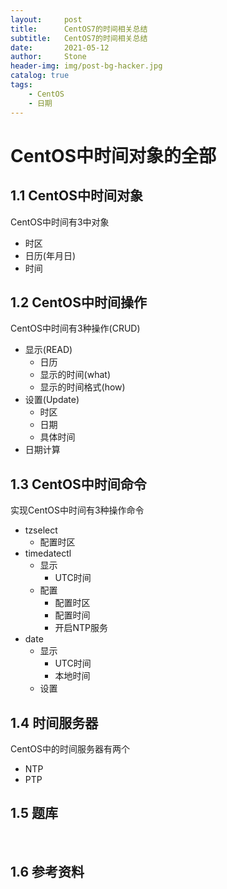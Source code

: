 ```yaml
---
layout:     post
title:      CentOS7的时间相关总结
subtitle:   CentOS7的时间相关总结
date:       2021-05-12
author:     Stone
header-img: img/post-bg-hacker.jpg
catalog: true
tags:
    - CentOS
    - 日期
---
```


# CentOS中时间对象的全部

## 1.1 CentOS中时间对象

CentOS中时间有3中对象

* 时区
* 日历(年月日)
* 时间

## 1.2 CentOS中时间操作

CentOS中时间有3种操作(CRUD)

* 显示(READ)
  - 日历
  - 显示的时间(what)
  - 显示的时间格式(how)
* 设置(Update)
  - 时区
  - 日期
  - 具体时间
* 日期计算

## 1.3 CentOS中时间命令

实现CentOS中时间有3种操作命令

* tzselect
  * 配置时区
* timedatectl
  * 显示
    * UTC时间
  * 配置
    * 配置时区
    * 配置时间
    * 开启NTP服务
* date
  * 显示
    * UTC时间
    * 本地时间
  * 设置

## 1.4 时间服务器

CentOS中的时间服务器有两个

* NTP
* PTP

## 1.5 题库




​         

## 1.6 参考资料

